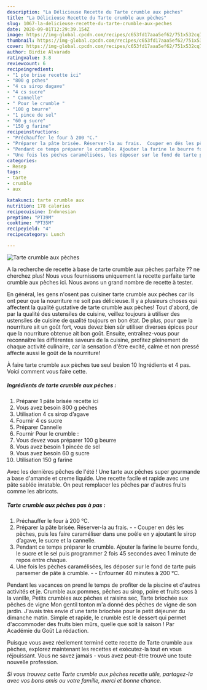 ```yaml
---
description: "La Délicieuse Recette du Tarte crumble aux pèches"
title: "La Délicieuse Recette du Tarte crumble aux pèches"
slug: 1067-la-delicieuse-recette-du-tarte-crumble-aux-peches
date: 2020-09-01T12:29:39.154Z
image: https://img-global.cpcdn.com/recipes/c653fd17aaa5ef62/751x532cq70/tarte-crumble-aux-peches-photo-principale-de-la-recette.jpg
thumbnail: https://img-global.cpcdn.com/recipes/c653fd17aaa5ef62/751x532cq70/tarte-crumble-aux-peches-photo-principale-de-la-recette.jpg
cover: https://img-global.cpcdn.com/recipes/c653fd17aaa5ef62/751x532cq70/tarte-crumble-aux-peches-photo-principale-de-la-recette.jpg
author: Birdie Alvarado
ratingvalue: 3.8
reviewcount: 6
recipeingredient:
- "1 pte brise recette ici"
- "800 g pches"
- "4 cs sirop dagave"
- "4 cs sucre"
- " Cannelle"
- " Pour le crumble "
- "100 g beurre"
- "1 pince de sel"
- "60 g sucre"
- "150 g farine"
recipeinstructions:
- "Préchauffer le four à 200 °C."
- "Préparer la pâte brisée. Réserver-la au frais.  Couper en dés les pèches, puis les faire caraméliser dans une poêle en y ajoutant le sirop d’agave, le sucre et la cannelle."
- "Pendant ce temps préparer le crumble. Ajouter la farine le beurre fondu, le sucre et le sel puis programmer 2 fois 45 secondes avec 1 minute de repos entre chaque."
- "Une fois les pèches caramélisées, les déposer sur le fond de tarte puis parsemer de pâte à crumble.  Enfourner 40 minutes à 200 °C."
categories:
- Resep
tags:
- tarte
- crumble
- aux

katakunci: tarte crumble aux 
nutrition: 178 calories
recipecuisine: Indonesian
preptime: "PT39M"
cooktime: "PT35M"
recipeyield: "4"
recipecategory: Lunch

---
```



![Tarte crumble aux pèches](https://img-global.cpcdn.com/recipes/c653fd17aaa5ef62/751x532cq70/tarte-crumble-aux-peches-photo-principale-de-la-recette.jpg)

A la recherche de recette à base de tarte crumble aux pèches parfaite ?? ne cherchez plus! Nous vous fournissons uniquement la recette parfaite tarte crumble aux pèches ici. Nous avons un grand nombre de recette à tester.

En général, les gens n'osent pas cuisiner tarte crumble aux pèches car ils ont peur que la nourriture ne soit pas délicieuse. Il y a plusieurs choses qui affectent la qualité gustative de tarte crumble aux pèches! Tout d'abord, de par la qualité des ustensiles de cuisine, veillez toujours à utiliser des ustensiles de cuisine de qualité toujours en bon état. De plus, pour que la nourriture ait un goût fort, vous devez bien sûr utiliser diverses épices pour que la nourriture obtenue ait bon goût. Ensuite, entraînez-vous pour reconnaître les différentes saveurs de la cuisine, profitez pleinement de chaque activité culinaire, car la sensation d'être excité, calme et non pressé affecte aussi le goût de la nourriture!

<!--inarticleads1-->

À faire tarte crumble aux pèches tue seul besion 10 Ingrédients et 4 pas. Voici comment vous faire cette.

##### Ingrédients de tarte crumble aux pèches :

1. Préparer 1 pâte brisée recette ici
1. Vous avez besoin 800 g pèches
1. Utilisation 4 cs sirop d’agave
1. Fournir 4 cs sucre
1. Préparer  Cannelle
1. Fournir  Pour le crumble :
1. Vous devez vous préparer 100 g beurre
1. Vous avez besoin 1 pincée de sel
1. Vous avez besoin 60 g sucre
1. Utilisation 150 g farine


Avec les dernières pêches de l&#39;été ! Une tarte aux pêches super gourmande a base d&#39;amande et creme liquide. Une recette facile et rapide avec une pâte sablée inratable. On peut remplacer les pêches par d&#39;autres fruits comme les abricots. 

<!--inarticleads2-->

##### Tarte crumble aux pèches pas à pas :

1. Préchauffer le four à 200 °C.
1. Préparer la pâte brisée. Réserver-la au frais. -  - Couper en dés les pèches, puis les faire caraméliser dans une poêle en y ajoutant le sirop d’agave, le sucre et la cannelle.
1. Pendant ce temps préparer le crumble. Ajouter la farine le beurre fondu, le sucre et le sel puis programmer 2 fois 45 secondes avec 1 minute de repos entre chaque.
1. Une fois les pèches caramélisées, les déposer sur le fond de tarte puis parsemer de pâte à crumble. -  - Enfourner 40 minutes à 200 °C.


Pendant les vacances on prend le temps de profiter de la piscine et d&#39;autres activités et je. Crumble aux pommes, pêches au sirop, poire et fruits secs à la vanille, Petits crumbles aux pêches et raisins sec, Tarte briochée aux pêches de vigne Mon gentil tonton m&#39;a donné des pêches de vigne de son jardin. J&#39;avais très envie d&#39;une tarte briochée pour le petit déjeuner du dimanche matin. Simple et rapide, le crumble est le dessert qui permet d&#39;accommoder des fruits bien mûrs, quelle que soit la saison ! Par Académie du Goût La rédaction. 

<!--inarticleads1-->

<p>
Puisque vous avez réellement terminé cette recette de Tarte crumble aux pèches, explorez maintenant les recettes et exécutez-la tout en vous réjouissant. Vous ne savez jamais - vous avez peut-être trouvé une toute nouvelle profession.
</p>

<p>
<i>Si vous trouvez cette Tarte crumble aux pèches recette utile, partagez-la avec vos bons amis ou votre famille, merci et bonne chance.</i>
</p>
